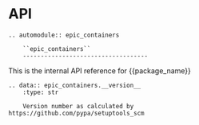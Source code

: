# API

```{eval-rst}
.. automodule:: epic_containers

    ``epic_containers``
    -----------------------------------
```

This is the internal API reference for {\{package_name}}

```{eval-rst}
.. data:: epic_containers.__version__
    :type: str

    Version number as calculated by https://github.com/pypa/setuptools_scm
```
